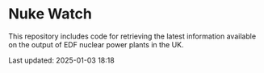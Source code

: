 # Nuke Watch

This repository includes code for retrieving the latest information available on the output of EDF nuclear power plants in the UK.

Last updated: 2025-01-03 18:18